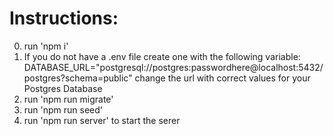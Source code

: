 # Instructions:

0. run 'npm i'
1. If you do not have a .env file create one with the following variable:
   DATABASE_URL="postgresql://postgres:passwordhere@localhost:5432/postgres?schema=public"
   change the url with correct values for your Postgres Database
2. run 'npm run migrate'
3. run 'npm run seed'
4. run 'npm run server' to start the serer
